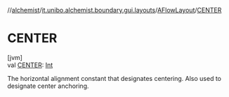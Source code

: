 //[alchemist](../../../index.md)/[it.unibo.alchemist.boundary.gui.layouts](../index.md)/[AFlowLayout](index.md)/[CENTER](-c-e-n-t-e-r.md)

# CENTER

[jvm]\
val [CENTER](-c-e-n-t-e-r.md): [Int](https://kotlinlang.org/api/latest/jvm/stdlib/kotlin/-int/index.html)

The horizontal alignment constant that designates centering. Also used to designate center anchoring.
